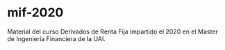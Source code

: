 # mif-2020
Material del curso Derivados de Renta Fija impartido el 2020 en el Master de Ingeniería Financiera de la UAI.
